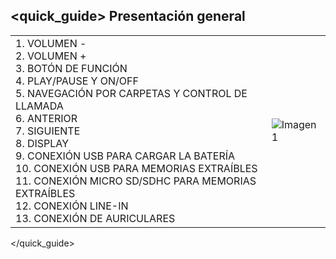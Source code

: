 ## <quick_guide> Presentación general

|  |  |
|:-------|:-------|
|1.	VOLUMEN - <br> 2. VOLUMEN + <br> 3. BOTÓN DE FUNCIÓN <br> 4. PLAY/PAUSE Y ON/OFF <br> 5. NAVEGACIÓN POR CARPETAS Y CONTROL DE LLAMADA <br> 6.	ANTERIOR <br> 7.	SIGUIENTE <br> 8. DISPLAY <br> 9. CONEXIÓN USB PARA CARGAR LA BATERÍA <br> 10. CONEXIÓN USB PARA MEMORIAS EXTRAÍBLES <br> 11. CONEXIÓN MICRO SD/SDHC PARA MEMORIAS EXTRAÍBLES	<br> 12.	CONEXIÓN LINE-IN <br> 13.	CONEXIÓN DE AURICULARES|![Imagen1](http://static.energysistem.com/images/manuals/39692/53569ff7dcd07.jpg)|
</quick_guide>

